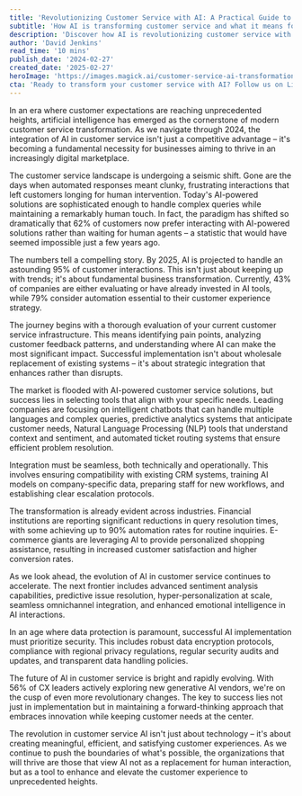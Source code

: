 ```yaml
---
title: 'Revolutionizing Customer Service with AI: A Practical Guide to Implementation'
subtitle: 'How AI is transforming customer service and what it means for businesses'
description: 'Discover how AI is revolutionizing customer service with this comprehensive guide to implementation. Learn about the latest trends, success metrics, and practical steps for integrating AI into your customer service strategy. With 62% of customers now preferring AI interactions and 95% of customer interactions projected to be AI-handled by 2025, understanding this transformation is crucial for business success.'
author: 'David Jenkins'
read_time: '10 mins'
publish_date: '2024-02-27'
created_date: '2025-02-27'
heroImage: 'https://images.magick.ai/customer-service-ai-transformation.jpg'
cta: 'Ready to transform your customer service with AI? Follow us on LinkedIn for the latest insights, implementation strategies, and success stories in AI-powered customer experience.'
---
```


In an era where customer expectations are reaching unprecedented heights, artificial intelligence has emerged as the cornerstone of modern customer service transformation. As we navigate through 2024, the integration of AI in customer service isn't just a competitive advantage – it's becoming a fundamental necessity for businesses aiming to thrive in an increasingly digital marketplace.

The customer service landscape is undergoing a seismic shift. Gone are the days when automated responses meant clunky, frustrating interactions that left customers longing for human intervention. Today's AI-powered solutions are sophisticated enough to handle complex queries while maintaining a remarkably human touch. In fact, the paradigm has shifted so dramatically that 62% of customers now prefer interacting with AI-powered solutions rather than waiting for human agents – a statistic that would have seemed impossible just a few years ago.

The numbers tell a compelling story. By 2025, AI is projected to handle an astounding 95% of customer interactions. This isn't just about keeping up with trends; it's about fundamental business transformation. Currently, 43% of companies are either evaluating or have already invested in AI tools, while 79% consider automation essential to their customer experience strategy.

The journey begins with a thorough evaluation of your current customer service infrastructure. This means identifying pain points, analyzing customer feedback patterns, and understanding where AI can make the most significant impact. Successful implementation isn't about wholesale replacement of existing systems – it's about strategic integration that enhances rather than disrupts.

The market is flooded with AI-powered customer service solutions, but success lies in selecting tools that align with your specific needs. Leading companies are focusing on intelligent chatbots that can handle multiple languages and complex queries, predictive analytics systems that anticipate customer needs, Natural Language Processing (NLP) tools that understand context and sentiment, and automated ticket routing systems that ensure efficient problem resolution.

Integration must be seamless, both technically and operationally. This involves ensuring compatibility with existing CRM systems, training AI models on company-specific data, preparing staff for new workflows, and establishing clear escalation protocols.

The transformation is already evident across industries. Financial institutions are reporting significant reductions in query resolution times, with some achieving up to 90% automation rates for routine inquiries. E-commerce giants are leveraging AI to provide personalized shopping assistance, resulting in increased customer satisfaction and higher conversion rates.

As we look ahead, the evolution of AI in customer service continues to accelerate. The next frontier includes advanced sentiment analysis capabilities, predictive issue resolution, hyper-personalization at scale, seamless omnichannel integration, and enhanced emotional intelligence in AI interactions.

In an age where data protection is paramount, successful AI implementation must prioritize security. This includes robust data encryption protocols, compliance with regional privacy regulations, regular security audits and updates, and transparent data handling policies.

The future of AI in customer service is bright and rapidly evolving. With 56% of CX leaders actively exploring new generative AI vendors, we're on the cusp of even more revolutionary changes. The key to success lies not just in implementation but in maintaining a forward-thinking approach that embraces innovation while keeping customer needs at the center.

The revolution in customer service AI isn't just about technology – it's about creating meaningful, efficient, and satisfying customer experiences. As we continue to push the boundaries of what's possible, the organizations that will thrive are those that view AI not as a replacement for human interaction, but as a tool to enhance and elevate the customer experience to unprecedented heights.